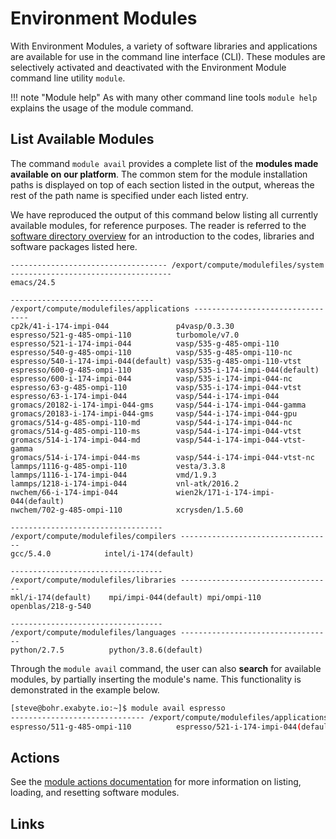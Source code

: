# Environment Modules

With Environment Modules, a variety of software libraries and applications are available for use in the command line interface (CLI).  These modules are selectively activated and deactivated with the Environment Module command line utility `module`.

!!! note "Module help"
    As with many other command line tools `module help` explains the usage of the module command.

## List Available Modules

The command `module avail` provides a complete list of the **modules made available on our platform**. The common stem for the module installation paths is displayed on top of each section listed in the output, whereas the rest of the path name is specified under each listed entry.

We have reproduced the output of this command below listing all currently available modules, for reference purposes. The reader is referred to the [software directory overview](../software-directory/overview.md) for an introduction to the codes, libraries and software packages listed here.

```text
----------------------------------- /export/compute/modulefiles/system ------------------------------------
emacs/24.5

-------------------------------- /export/compute/modulefiles/applications ---------------------------------
cp2k/41-i-174-impi-044               p4vasp/0.3.30
espresso/521-g-485-ompi-110          turbomole/v7.0
espresso/521-i-174-impi-044          vasp/535-g-485-ompi-110
espresso/540-g-485-ompi-110          vasp/535-g-485-ompi-110-nc
espresso/540-i-174-impi-044(default) vasp/535-g-485-ompi-110-vtst
espresso/600-g-485-ompi-110          vasp/535-i-174-impi-044(default)
espresso/600-i-174-impi-044          vasp/535-i-174-impi-044-nc
espresso/63-g-485-ompi-110           vasp/535-i-174-impi-044-vtst
espresso/63-i-174-impi-044           vasp/544-i-174-impi-044
gromacs/20182-i-174-impi-044-gms     vasp/544-i-174-impi-044-gamma
gromacs/20183-i-174-impi-044-gms     vasp/544-i-174-impi-044-gpu
gromacs/514-g-485-ompi-110-md        vasp/544-i-174-impi-044-nc
gromacs/514-g-485-ompi-110-ms        vasp/544-i-174-impi-044-vtst
gromacs/514-i-174-impi-044-md        vasp/544-i-174-impi-044-vtst-gamma
gromacs/514-i-174-impi-044-ms        vasp/544-i-174-impi-044-vtst-nc
lammps/1116-g-485-ompi-110           vesta/3.3.8
lammps/1116-i-174-impi-044           vmd/1.9.3
lammps/1218-i-174-impi-044           vnl-atk/2016.2
nwchem/66-i-174-impi-044             wien2k/171-i-174-impi-044(default)
nwchem/702-g-485-ompi-110            xcrysden/1.5.60

---------------------------------- /export/compute/modulefiles/compilers ----------------------------------
gcc/5.4.0            intel/i-174(default)

---------------------------------- /export/compute/modulefiles/libraries ----------------------------------
mkl/i-174(default)    mpi/impi-044(default) mpi/ompi-110          openblas/218-g-540

---------------------------------- /export/compute/modulefiles/languages ----------------------------------
python/2.7.5          python/3.8.6(default)
```

Through the `module avail` command, the user can also **search** for available modules, by partially inserting the module's name. This functionality is demonstrated in the example below.

```bash
[steve@bohr.exabyte.io:~]$ module avail espresso
------------------------------ /export/compute/modulefiles/applications ------------------------------
espresso/511-g-485-ompi-110          espresso/521-i-174-impi-044(default) espresso/540-i-174-impi-044

```

## Actions

See the [module actions documentation](actions/modules-actions.md) for more information on listing, loading, and resetting software modules.


## Links

[^1]: [Wikipedia Environment Modules, Website](https://en.wikipedia.org/wiki/Environment_Modules_(software))
